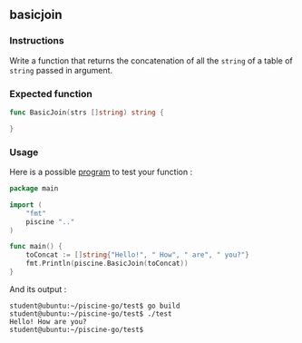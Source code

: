 ## basicjoin

### Instructions

Write a function that returns the concatenation of all the `string` of a table of `string` passed in argument.

### Expected function

```go
func BasicJoin(strs []string) string {

}
```

### Usage

Here is a possible [program](TODO-LINK) to test your function :

```go
package main

import (
	"fmt"
	piscine ".."
)

func main() {
	toConcat := []string{"Hello!", " How", " are", " you?"}
	fmt.Println(piscine.BasicJoin(toConcat))
}
```

And its output :

```console
student@ubuntu:~/piscine-go/test$ go build
student@ubuntu:~/piscine-go/test$ ./test
Hello! How are you?
student@ubuntu:~/piscine-go/test$
```
